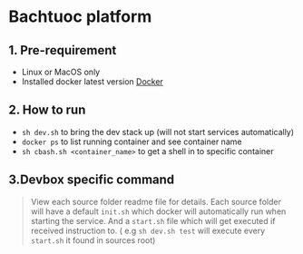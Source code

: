 # Bachtuoc platform

## 1. Pre-requirement
 
 * Linux or MacOS only
 * Installed docker latest version [Docker](https://www.docker.com/)
 
## 2. How to run

 * `sh dev.sh` to bring the dev stack up (will not start services automatically)
 * `docker ps` to list running container and see container name
 * `sh cbash.sh <container_name>` to get a shell in to specific container
 
## 3.Devbox specific command

> View each source folder readme file for details. Each source folder will have a default `init.sh`
> which docker will automatically run when starting the service. And a `start.sh` file which
> will get executed if received instruction to. ( e.g `sh dev.sh test` will execute every 
> `start.sh` it found in sources root) 
